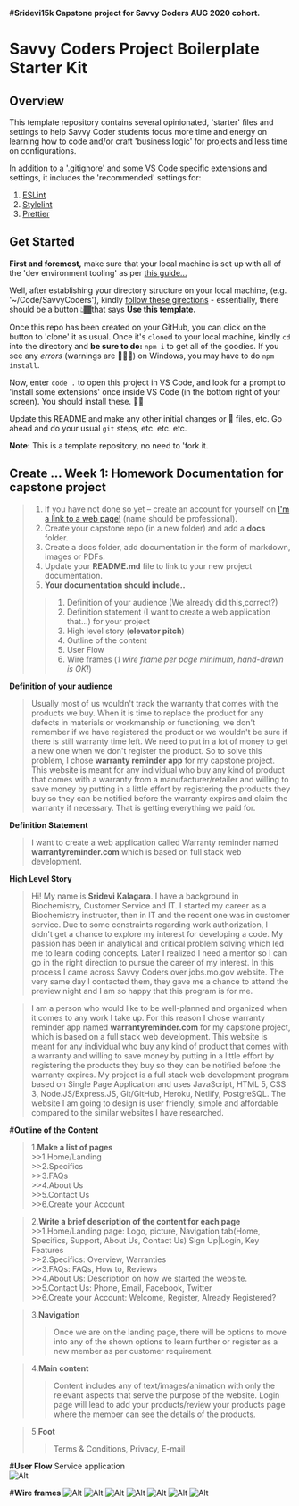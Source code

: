 #**Sridevi15k Capstone project for Savvy Coders AUG 2020 cohort.**

# Savvy Coders Project Boilerplate Starter Kit

## Overview

This template repository contains several opinionated, 'starter' files and settings to help Savvy Coder students focus more time and energy on learning how to code and/or craft 'business logic' for projects and less time on configurations.

In addition to a '.gitignore' and some VS Code specific extensions and settings, it includes the 'recommended' settings for:

1. [ESLint](eslint.org)
2. [Stylelint](stylelint.io)
3. [Prettier](prettier.io)

## Get Started

**First and foremost,** make sure that your local machine is set up with all of the 'dev environment tooling' as per [this guide...](https://www.notion.so/codefinity/Setting-up-a-Local-Dev-Environment-97de62a546f943fbbc7a246b4785a343)

Well, after establishing your directory structure on your local machine, (e.g. '~/Code/SavvyCoders'), kindly [follow these girections](https://help.github.com/en/github/creating-cloning-and-archiving-repositories/creating-a-repository-from-a-template) - essentially, there should be a button 👆🏾that says **Use this template.**

Once this repo has been created on your GitHub, you can click on the button to 'clone' it as usual. Once it's `clone`d to your local machine, kindly `cd` into the directory and **be sure to do:** `npm i` to get all of the goodies. If you see any _errors_ (warnings are 🙆🏾‍♂️) on Windows, you may have to do `npm install`.

Now, enter `code .` to open this project in VS Code, and look for a prompt to 'install some extensions' once inside VS Code (in the bottom right of your screen). You should install these. 👍🏾

Update this README and make any other initial changes or 🌱 files, etc. Go ahead and do your usual `git` steps, etc. etc. etc.

**Note:** This is a template repository, no need to 'fork it.


**Create ... Week 1: Homework Documentation for capstone project**
----------------------------------------
>1. If you have not done so yet – create an account for yourself on [I'm a link to a web page!](www.github.com) (name should be professional).<br>
>2. Create your capstone repo (in a new folder) and add a **docs** folder.<br>
>3. Create a docs folder, add documentation in the form of markdown, images or PDFs.<br>
>4. Update your **README.md** file to link to your new project documentation.<br>
>5. **Your documentation should include..**<br>
  >>1. Definition of your audience (We already did this,correct?)<br>
  >>2. Definition statement (I want to create a web application that...) for your project<br>
  >>3. High level story (**elevator pitch**)<br>
  >>4. Outline of the content<br>
  >>5. User Flow<br>
  >>6. Wire frames (_1 wire frame per page minimum, hand-drawn is OK!_)


**Definition of your audience**
  >Usually most of us wouldn't track the warranty that comes with the products we buy. When it is time to replace the product for any defects in materials or workmanship or functioning, we don't remember if we have registered the product or we wouldn't be sure if there is still warranty time left. We need to put in a lot of money to get a new one when we don't register the product. So to solve this problem, I chose **warranty reminder app** for my capstone project. This website is meant for any individual who buy any kind of product that comes with a warranty from a manufacturer/retailer and willing to save money by putting in a little effort by registering the products they buy so they can be notified before the warranty expires and claim the warranty if necessary. That is getting everything we paid for.

**Definition Statement**
>I want to create a web application called Warranty reminder named **warrantyreminder.com** which is based on full stack web development.

**High Level Story**
>Hi! My name is **Sridevi Kalagara**. I have a background in Biochemistry, Customer Service and IT. I started my career as a Biochemistry instructor, then in IT and the recent one was in customer service. Due to some constraints regarding work authorization, I didn't get a chance to explore my interest for developing a code. My passion has been in analytical and critical problem solving which led me to learn coding concepts. Later I realized I need a mentor so I can go in the right direction to pursue the career of my interest. In this process I came across Savvy Coders over jobs.mo.gov website. The very same day I contacted them, they gave me a chance to attend the preview night and I am so happy that this program is for me.

>I am a person who would like to be well-planned and organized when it comes to any work I take up. For this reason I chose warranty reminder app named **warrantyreminder.com** for my capstone project, which is based on a full stack web development. This website is meant for any individual who buy any kind of product that comes with a warranty and willing to save money by putting in a little effort by registering the products they buy so they can be notified before the warranty expires. My project is a  full stack web development program based on Single Page Application and uses JavaScript, HTML 5, CSS 3, Node.JS/Express.JS, Git/GitHub, Heroku, Netlify, PostgreSQL. The website I am going to design is user friendly, simple and affordable compared to the similar websites I have researched.<br>

#**Outline of the Content**<br>
>1.**Make a list of pages**<br>
	>>1.Home/Landing<br>
	>>2.Specifics<br>
	>>3.FAQs<br>
	>>4.About Us<br>
	>>5.Contact Us<br>
	>>6.Create your Account<br>

>2.**Write a brief description of the content for each page**<br>
	>>1.Home/Landing page: Logo, picture, Navigation tab(Home, Specifics,    Support, About Us, Contact Us) Sign Up|Login, Key Features<br>
	>>2.Specifics: Overview, Warranties<br>
	>>3.FAQs: FAQs, How to, Reviews<br>
	>>4.About Us: Description on how we started the website.<br>
	>>5.Contact Us: Phone, Email, Facebook, Twitter<br>
	>>6.Create your Account: Welcome, Register, Already Registered?<br>

>3.**Navigation**<br>
 >>Once we are on the landing page, there will be options to move into any of the shown options to learn further or register as a new member as per customer requirement.

>4.**Main content**<br>
>>Content includes any of text/images/animation with only the relevant aspects that serve the purpose of the website. Login page will lead to add your products/review your products page where the member can see the details of the products.

>5.**Foot**<br>
>>Terms & Conditions, Privacy, E-mail


#**User Flow** Service application<br>
![Alt](FlowChartDiagram.png)

#**Wire frames**
![Alt](WireframeDiagram.png)
![Alt](Wireframepage1Diagram.png)
![Alt](Wireframepage2Diagram.png)
![Alt](Wireframepage3Diagram.png)
![Alt](Wireframepage4Diagram.png)
![Alt](Wireframepage5Diagram.png)
![Alt](Wireframepage6Diagram.png)




